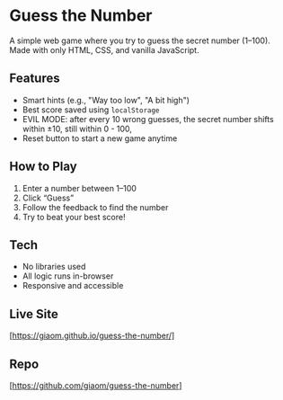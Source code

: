 # Guess the Number

A simple web game where you try to guess the secret number (1–100). Made with only HTML, CSS, and vanilla JavaScript.

## Features

- Smart hints (e.g., "Way too low", "A bit high")
- Best score saved using `localStorage`
- EVIL MODE: after every 10 wrong guesses, the secret number shifts within ±10, still within 0 - 100,
- Reset button to start a new game anytime

## How to Play

1. Enter a number between 1–100
2. Click “Guess”
3. Follow the feedback to find the number
4. Try to beat your best score!

## Tech

- No libraries used
- All logic runs in-browser
- Responsive and accessible

## Live Site

[https://giaom.github.io/guess-the-number/]

## Repo

[https://github.com/giaom/guess-the-number]
